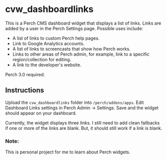 # cvw_dashboardlinks

This is a Perch CMS dashboard widget that displays a list of links. Links are added by a user in the Perch Settings page. Possible uses include:

* A list of links to custom Perch help pages.
* Link to Google Analytics accounts.
* A list of links to screencasts that show how Perch works.
* Links to other areas of Perch admin, for example, link to a specific region/collection for editing.
* A link to the developer's website.

Perch 3.0 required.

## Instructions

Upload the `cvw_dashboardlinks` folder into `/perch/addons/apps`. Edit Dashboard Links settings in Perch Admin -> Settings. Save and the widget should appear on your dashboard.

Currently, the widget displays three links. I still need to add clean fallbacks if one or more of the links are blank. But, it should still work if a link is blank.

### Note: 

This is personal project for me to learn about Perch widgets. 